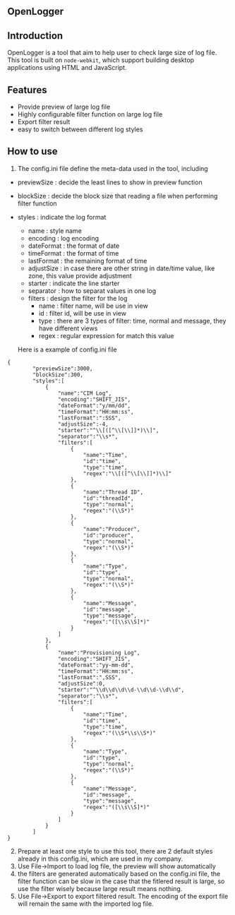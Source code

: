 OpenLogger
----------
## Introduction

OpenLogger is a tool that aim to help user to check large size of log file. This tool is built on `node-webkit`, which support building desktop applications using HTML and JavaScript. 

## Features
* Provide preview of large log file
* Highly configurable filter function on large log file
* Export filter result
* easy to switch between different log styles 

## How to use
1. The config.ini file define the meta-data used in the tool, including
 * previewSize : decide the least lines to show in preview function
 * blockSize : decide the block size that reading a file when performing filter function
 * styles : indicate the log format 
    * name : style name
    * encoding : log encoding
    * dateFormat : the format of date
    * timeFormat : the format of time
    * lastFormat : the remaining format of time
    * adjustSize : in case there are other string in date/time value, like zone, this value provide adjustment
    * starter : indicate the line starter
    * separator : how to separat values in one log
    * filters : design the filter for the log
        * name : filter name, will be use in view
        * id : filter id, will be use in view
        * type : there are 3 types of filter: time, normal and message, they have different views
        * regex : regular expression for match this value
    
    Here is a example of config.ini file
```
{
        "previewSize":3000,
        "blockSize":300,
        "styles":[
            {
                "name":"CIM Log",
                "encoding":"SHIFT_JIS",
                "dateFormat":"y/mm/dd",
                "timeFormat":"HH:mm:ss",
                "lastFormat":":SSS",
                "adjustSize":-4,
                "starter":"^\\[([^\\[\\]]*)\\]",
                "separator":"\\s*",
                "filters":[
                    {
                        "name":"Time",
                        "id":"time",
                        "type":"time",
                        "regex":"\\[([^\\[\\]]*)\\]"
                    },
                    {
                        "name":"Thread ID",
                        "id":"threadId",
                        "type":"normal",
                        "regex":"(\\S*)"
                    },
                    {
                        "name":"Producer",
                        "id":"producer",
                        "type":"normal",
                        "regex":"(\\S*)"
                    },
                    {
                        "name":"Type",
                        "id":"type",
                        "type":"normal",
                        "regex":"(\\S*)"
                    },
                    {
                        "name":"Message",
                        "id":"message",
                        "type":"message",
                        "regex":"([\\s\\S]*)"
                    }
                ]
            },
            {
                "name":"Provisioning Log",
                "encoding":"SHIFT_JIS",
                "dateFormat":"yy-mm-dd",
                "timeFormat":"HH:mm:ss",
                "lastFormat":",SSS",
                "adjustSize":0,
                "starter":"^\\d\\d\\d\\d-\\d\\d-\\d\\d",
                "separator":"\\s*",
                "filters":[
                    {
                        "name":"Time",
                        "id":"time",
                        "type":"time",
                        "regex":"(\\S*\\s\\S*)"
                    },
                    {
                        "name":"Type",
                        "id":"type",
                        "type":"normal",
                        "regex":"(\\S*)"
                    },
                    {
                        "name":"Message",
                        "id":"message",
                        "type":"message",
                        "regex":"([\\s\\S]*)"
                    }
                ]
            }
        ]
}
```

2. Prepare at least one style to use this tool, there are 2 default styles already in this config.ini, which are used in my company.
3. Use File->Import to load log file, the preview will show automatically
4. the filters are generated automatically based on the config.ini file, the filter function can be slow in the case that the fitlered result is large, so use the filter wisely because large result means nothing.
5. Use File->Export to export filtered result. The encoding of the export file will remain the same with the imported log file.